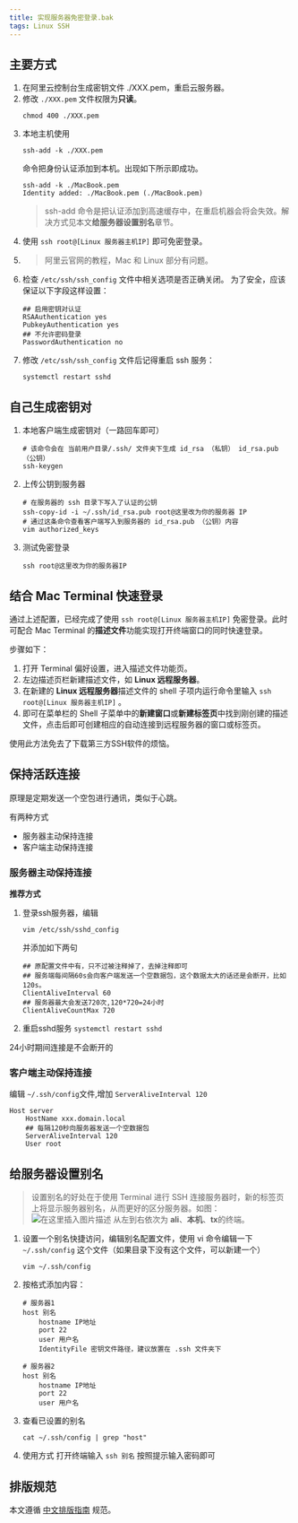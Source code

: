 ```yaml
---
title: 实现服务器免密登录.bak
tags: Linux SSH
---
```



## 主要方式

1. 在阿里云控制台生成密钥文件 ./XXX.pem，重启云服务器。
2. 修改 `./XXX.pem` 文件权限为**只读**。
	```
	chmod 400 ./XXX.pem
	```
3. 本地主机使用
	```
	ssh-add -k ./XXX.pem
	```
	命令把身份认证添加到本机。出现如下所示即成功。
	```
	ssh-add -k ./MacBook.pem 
	Identity added: ./MacBook.pem (./MacBook.pem)
	```
	> ssh-add 命令是把认证添加到高速缓存中，在重启机器会将会失效。解决方式见本文**给服务器设置别名**章节。
4. 使用 `ssh root@[Linux 服务器主机IP]` 即可免密登录。
5. 
	> 阿里云官网的教程，Mac 和 Linux 部分有问题。
6. 检查 `/etc/ssh/ssh_config` 文件中相关选项是否正确关闭。
	为了安全，应该保证以下字段这样设置：
	```
	## 启用密钥对认证
	RSAAuthentication yes
	PubkeyAuthentication yes
	## 不允许密码登录
	PasswordAuthentication no
	```
7. 修改 `/etc/ssh/ssh_config` 文件后记得重启 ssh 服务：
	```
	systemctl restart sshd
	```
## 自己生成密钥对
1. 本地客户端生成密钥对（一路回车即可）
	```
	# 该命令会在 当前用户目录/.ssh/ 文件夹下生成 id_rsa （私钥） id_rsa.pub （公钥）
	ssh-keygen
	```
2. 上传公钥到服务器
	```
	# 在服务器的 ssh 目录下写入了认证的公钥
	ssh-copy-id -i ~/.ssh/id_rsa.pub root@这里改为你的服务器 IP
	# 通过这条命令查看客户端写入到服务器的 id_rsa.pub （公钥）内容
	vim authorized_keys
	```
3. 测试免密登录
	```
	ssh root@这里改为你的服务器IP
	```
## 结合 Mac Terminal 快速登录

通过上述配置，已经完成了使用 `ssh root@[Linux 服务器主机IP]` 免密登录。此时可配合 Mac Terminal 的**描述文件**功能实现打开终端窗口的同时快速登录。

步骤如下：
1. 打开 Terminal 偏好设置，进入描述文件功能页。
2. 左边描述页栏新建描述文件，如 **Linux 远程服务器**。
3. 在新建的 **Linux 远程服务器**描述文件的 shell 子项内运行命令里输入  `ssh root@[Linux 服务器主机IP]` 。
4. 即可在菜单栏的 Shell 子菜单中的**新建窗口**或**新建标签页**中找到刚创建的描述文件，点击后即可创建相应的自动连接到远程服务器的窗口或标签页。

使用此方法免去了下载第三方SSH软件的烦恼。

## 保持活跃连接
原理是定期发送一个空包进行通讯，类似于心跳。

有两种方式
* 服务器主动保持连接
* 客户端主动保持连接

### 服务器主动保持连接
**推荐方式**
1. 登录ssh服务器，编辑
	```
	vim /etc/ssh/sshd_config
	```
	并添加如下两句
	```
	## 原配置文件中有，只不过被注释掉了，去掉注释即可
	## 服务端每间隔60s会向客户端发送一个空数据包，这个数据太大的话还是会断开，比如120s。
	ClientAliveInterval 60
	## 服务器最大会发送720次,120*720=24小时
	ClientAliveCountMax 720
	```
2. 重启sshd服务 `systemctl restart sshd` 

24小时期间连接是不会断开的

### 客户端主动保持连接
编辑 `~/.ssh/config`文件,增加 `ServerAliveInterval 120`
```
Host server
    HostName xxx.domain.local
    ## 每隔120秒向服务器发送一个空数据包
    ServerAliveInterval 120
    User root
```

## 给服务器设置别名
> 设置别名的好处在于使用 Terminal 进行 SSH 连接服务器时，新的标签页上将显示服务器别名，从而更好的区分服务器。如图：
> ![在这里插入图片描述](https://cdn.jsdelivr.net/gh/wholon/image@main/uPic/93e4f3e017344c3d96da28123c699343.png)
> 从左到右依次为 **ali**、**本机**、**tx**的终端。

1. 设置一个别名快捷访问，编辑别名配置文件，使用 vi 命令编辑一下 `~/.ssh/config` 这个文件（如果目录下没有这个文件，可以新建一个）
	```
	vim ~/.ssh/config
	```
2. 按格式添加内容：
	```
	# 服务器1
	host 别名
	    hostname IP地址
	    port 22
	    user 用户名
	    IdentityFile 密钥文件路径，建议放置在 .ssh 文件夹下
	    
	# 服务器2
	host 别名
	    hostname IP地址
	    port 22
	    user 用户名
	```
3. 查看已设置的别名
	```
	cat ~/.ssh/config | grep "host"
	```
4. 使用方式
打开终端输入 `ssh 别名` 按照提示输入密码即可
## 排版规范
本文遵循 [中文排版指南](https://github.com/mzlogin/chinese-copywriting-guidelines) 规范。